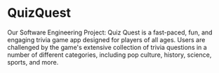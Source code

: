 # QuizQuest
Our Software Engineering Project: Quiz Quest is a fast-paced, fun, and engaging trivia game app designed for players of all ages. Users are challenged by the game's extensive collection of trivia questions in a number of different categories, including pop culture, history, science, sports, and more.
